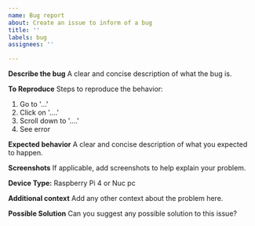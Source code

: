 ```yaml
---
name: Bug report
about: Create an issue to inform of a bug
title: ''
labels: bug
assignees: ''

---
```


**Describe the bug**
A clear and concise description of what the bug is.

**To Reproduce**
Steps to reproduce the behavior:
1. Go to '...'
2. Click on '....'
3. Scroll down to '....'
4. See error

**Expected behavior**
A clear and concise description of what you expected to happen.

**Screenshots**
If applicable, add screenshots to help explain your problem.

**Device Type:**
Raspberry Pi 4 or Nuc pc

**Additional context**
Add any other context about the problem here.

**Possible Solution**
Can you suggest any possible solution to this issue?
